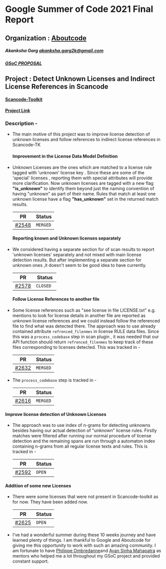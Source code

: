 # Google Summer of Code 2021 Final Report
## Organization : [Aboutcode](https://www.aboutcode.org/)
##### Akanksha Garg <akanksha.garg2k@gmail.com>
##### [GSoC PROPOSAL](https://docs.google.com/document/d/1Dp0Hgk38RIMwITTiS-kqfikpkHRi2rjtkotA9CLw8j0/edit?usp=sharing)
## Project : Detect Unknown Licenses and Indirect License References in Scancode 
#### [Scancode-Toolkit](https://github.com/nexB/scancode-toolkit)
#### [Project Link](https://summerofcode.withgoogle.com/projects/#6116612073062400)
### Description - 
- The main motive of this project was to improve license detection of unknown licenses and follow references to indirect license references in Scancode-TK
  #### Improvement in the License Data Model Definition
- Unknown Licenses are the ones which are matched to a license rule tagged with 'unknown' license key . Since these are some of the 'special' licenses , reporting     them with special attributes will provide more clarification. Now unknown licenses are tagged with a new flag **"is_unknown"** to identify them beyond
  just the naming convention of having "unknown" as part of their name. Rules that match at least one unknown license have a flag **"has_unknown"** set
  in the returned match results.

  | PR       | Status             |
  |-----------------------|-------------------|
  | [#2548](https://github.com/nexB/scancode-toolkit/pull/2548/commits/f1b8085b8a097fde2ce5c5bd02672efa3a07aa40) | ```MERGED```|
  
  #### Reporting known and Unknown licenses separately
- We considered having a separate section for of scan results to report 'unknown licenses' separately and not mixed with main license detection results. But after
  implementing a separate section for unknown ones ,it doesn't seem to be good idea to have currently. 
  
  | PR       | Status             |
  |-----------------------|-------------------|
  | [#2578](https://github.com/nexB/scancode-toolkit/pull/2578) | ```CLOSED ```|
  
  #### Follow License References to another file
- Some license references such as "see license in file LICENSE.txt" e.g. mentions to look for license details in another file are reported as unknown license references and we could instead follow the referenced file to find what was detected there. The approach was to use already contained attribute ```refrenced_filenmes``` in license RULE data files. Since this was a ```process_codebase``` step in scan plugin , it was needed that our API function should return ```refrenced_filenmes``` to keep track of these files corresponding to licenses detected. This was tracked in - 

  | PR       | Status             |
  |-----------------------|-------------------|
  | [#2632](https://github.com/nexB/scancode-toolkit/pull/2632) |```MERGED```|
  
-  The ```process_codebase``` step is tracked in - 
 
   | PR       | Status             |
   |-----------------------|-------------------|
   | [#2616](https://github.com/nexB/scancode-toolkit/pull/2616) | ```MERGED```|
 
#### Improve license detection of Unknown Licenses
- The approach was to use index of n-grams for detecting unknowns besides having our actual detection of "unknown" license rules. Firstly matches were filtered after running our normal procedure of license detection and the remaining spans are run through a automaton index containing n-grams from all regular license texts and rules. This is tracked in - 

   | PR       | Status             |
   |-----------------------|-------------------|
   | [#2592](https://github.com/nexB/scancode-toolkit/pull/2592) | ```OPEN```|
 
#### Addition of some new Licenses
- There were some licenses that were not present in Scancode-toolkit as for now. They have been added now. 

   | PR       | Status             |
   |-----------------------|-------------------|
   | [#2625](https://github.com/nexB/scancode-toolkit/pull/2625) | ```OPEN```|
 
 
- I’ve had a wonderful summer during these 10 weeks journey and have learned plenty of things. I am thankful to Google and Aboutcode for giving me this opportunity   to work with such an amazing community. I am fortunate to have [Philippe Ombredanne](https://github.com/pombredanne)and [Ayan Sinha Mahapatra](https://github.com/AyanSinhaMahapatra) as mentors who helped me a lot throughout my GSoC project and provided constant support.

